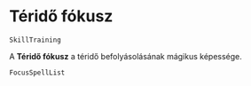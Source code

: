# Téridő fókusz

`SkillTraining`

A **Téridő fókusz** a téridő befolyásolásának mágikus képessége.

`FocusSpellList`